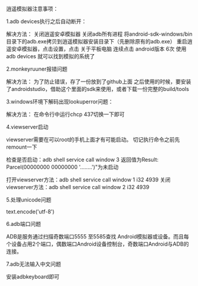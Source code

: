 逍遥模拟器注意事项：

1.adb devices执行之后自动断开：

解决方法：
关闭逍遥安卓模拟器
关闭adb所有进程
将android-sdk-windows/bin目录下的adb.exe拷贝到逍遥模拟器安装目录下（先删除原有的adb.exe）
重启逍遥安卓模拟器，点击设置，点击 关于平板电脑 连续点击 android版本 6次
使用 adb devices 就可以找到模拟的系统了

2.monkeyruuner报错问题

解决方法：
为了防止错误，存了一份放到了github上面
之后使用的时候，要安装了androidstudio，借助这个里面的sdk来使用，或者下载一份完整的build/tools

3.windows环境下解码出现lookuperror问题：

解决方法：
在命令行中运行chcp 437切换一下即可

4.viewserver启动

viewserver需要在可以root的手机上面才有可能启动。
切记执行命令之前先remount一下

检查是否启动：adb shell service call window 3 返回值为Result: Parcel(00000000 00000000 '........')"为未启动

打开viewserver方法：adb shell service call window 1 i32 4939
关闭viewserver方法：adb shell service call window 2 i32 4939

5.处理unicode问题

text.encode('utf-8')

6.adb端口问题

ADB是服务通过扫描奇数端口5555 至5585查找  Android模拟器或设备。而且每个设备占用2个端口，偶数端口Android设备控制台，奇数端口Android与ADB的连接。

7.adb无法输入中文问题

安装adbkeyboard即可